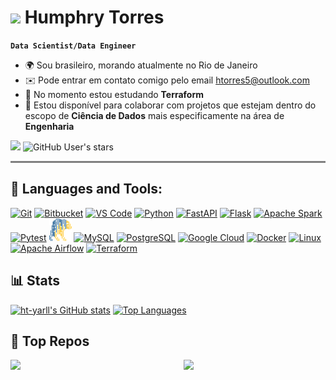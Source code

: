 # <img src="https://github.com/Tarikul-Islam-Anik/Animated-Fluent-Emojis/blob/master/Emojis/Smilies/Goblin.png?raw=true" width="35" /> **Humphry Torres**

**`Data Scientist/Data Engineer`**
*   🌍  Sou brasileiro, morando atualmente no Rio de Janeiro 
*   ✉️  Pode entrar em contato comigo pelo email [htorres5@outlook.com](mailto:htorres5@outlook.com)
*   🧠  No momento estou estudando **Terraform**
*   🤝  Estou disponível para colaborar com projetos que estejam dentro do escopo de **Ciência de Dados** mais especificamente na área de **Engenharia**

<div>
<img src="https://img.shields.io/github/followers/ht-yarll?logo=github&style=for-the-badge&color=0891b2&labelColor=000000" /></a>
<img alt="GitHub User's stars" src="https://img.shields.io/github/stars/ht-yarll?style=for-the-badge&logo=starship&logoColor=white&labelColor=000000&color=green">
</div>

<hr style="height: 3px; background-color: grey; border: none;" />

<h2> 🧬 Languages and Tools: </h2>
<p align="left">
<a href="https://git-scm.com/" target="_blank" rel="noreferrer"><img src="https://raw.githubusercontent.com/danielcranney/readme-generator/main/public/icons/skills/git-colored.svg" width="36" height="36" alt="Git" title="Git"/></a>
<a href="https://bitbucket.org/product" target="_blank" rel="noreferrer"><img src="https://cdn.jsdelivr.net/gh/devicons/devicon/icons/bitbucket/bitbucket-original.svg" width="36" height="36" alt="Bitbucket" title="Bitbucket"/></a>
<a href="https://code.visualstudio.com/" target="_blank" rel="noreferrer"><img src="https://raw.githubusercontent.com/danielcranney/readme-generator/main/public/icons/skills/visualstudiocode-colored.svg" width="36" height="36" alt="VS Code" title="VS Code"/></a>
<a href="https://www.python.org/" target="_blank" rel="noreferrer"><img src="https://raw.githubusercontent.com/danielcranney/readme-generator/main/public/icons/skills/python-colored.svg" width="36" height="36" alt="Python" title="Python"/></a>
<a href="https://fastapi.tiangolo.com/" target="_blank" rel="noreferrer"><img src="https://raw.githubusercontent.com/danielcranney/readme-generator/main/public/icons/skills/fastapi-colored.svg" width="36" height="36" alt="FastAPI" title="FastAPI"/></a>
<a href="https://flask.palletsprojects.com/" target="_blank" rel="noreferrer"><img src="https://raw.githubusercontent.com/danielcranney/readme-generator/main/public/icons/skills/flask-colored.svg" width="36" height="36" alt="Flask" title="Flask"/></a>
<a href="https://spark.apache.org/docs/latest/api/python/index.html" target="_blank" rel="noreferrer"><img src="https://cdn.jsdelivr.net/gh/devicons/devicon/icons/apachespark/apachespark-original.svg" width="36" height="36" alt="Apache Spark" title="PySpark"/></a>
<a href="https://docs.pytest.org/" target="_blank" rel="noreferrer"><img src="https://cdn.jsdelivr.net/gh/devicons/devicon/icons/pytest/pytest-original.svg" width="36" height="36" alt="Pytest" title="Pytest"/></a>
<a href="https://pola.rs" target="_blank" rel="noreferrer"><img src="https://raw.githubusercontent.com/pola-rs/polars-static/ce84036de7e939a82eb57c88056244c17f35fdba/web/polars-logo-python.svg" width="36" height="36" alt="Polars" title="Polars"/></a>
<a href="https://www.mysql.com/" target="_blank" rel="noreferrer"><img src="https://raw.githubusercontent.com/danielcranney/readme-generator/main/public/icons/skills/mysql-colored.svg" width="36" height="36" alt="MySQL" title="MySQL"/></a>
<a href="https://www.postgresql.org/" target="_blank" rel="noreferrer"><img src="https://raw.githubusercontent.com/danielcranney/readme-generator/main/public/icons/skills/postgresql-colored.svg" width="36" height="36" alt="PostgreSQL" title="PostgreSQL"/></a>
<a href="https://cloud.google.com/" target="_blank" rel="noreferrer"><img src="https://raw.githubusercontent.com/danielcranney/readme-generator/main/public/icons/skills/googlecloud-colored.svg" width="36" height="36" alt="Google Cloud" title="Google Cloud"/></a>
<a href="https://www.docker.com/" target="_blank" rel="noreferrer"><img src="https://raw.githubusercontent.com/danielcranney/readme-generator/main/public/icons/skills/docker-colored.svg" width="36" height="36" alt="Docker" title="Docker"/></a>
<a href="https://www.linux.org/" target="_blank" rel="noreferrer"><img src="https://raw.githubusercontent.com/danielcranney/readme-generator/main/public/icons/skills/linux-colored.svg" width="36" height="36" alt="Linux" title="Linux"/></a>
<a href="https://airflow.apache.org/" target="_blank" rel="noreferrer"><img src="https://cdn.jsdelivr.net/gh/devicons/devicon/icons/apacheairflow/apacheairflow-original.svg" width="36" height="36" alt="Apache Airflow" title="Apache Airflow"/></a>
<a href="https://developer.hashicorp.com/terraform" target="_blank" rel="noreferrer"><img src="https://cdn.jsdelivr.net/gh/devicons/devicon/icons/terraform/terraform-original.svg" width="36" height="36" alt="Terraform" title="Terraform"/></a>
</p>



## 📊 Stats
<p>
<a href="http://www.github.com/ht-yarll"><img src="https://github-readme-stats.vercel.app/api?username=ht-yarll&show_icons=true&hide=&count_private=true&title_color=a855f7&text_color=ffffff&icon_color=0891b2&bg_color=000000&hide_border=true&show_icons=true" alt="ht-yarll's GitHub stats" /></a>
<a href="https://github.com/ht-yarll" align="left"><img src="https://github-readme-stats.vercel.app/api/top-langs/?username=ht-yarll&langs_count=10&title_color=a855f7&text_color=ffffff&icon_color=0891b2&bg_color=000000&hide_border=true&locale=en&custom_title=Top%20%Languages" alt="Top Languages" /></a>
</p>

## 🏅 Top Repos
<div width="70%" align="center"><a href="https://github.com/ht-yarll/financial_data_scrapper" align="left"><img align="left" width="45%" src="https://github-readme-stats.vercel.app/api/pin/?username=ht-yarll&repo=financial_data_scrapper&title_color=a855f7&text_color=ffffff&icon_color=0891b2&bg_color=000000&hide_border=true&locale=en" /></a><a href="https://github.com/ht-yarll/poetry_reader" align="right"><img align="right" width="45%" src="https://github-readme-stats.vercel.app/api/pin/?username=ht-yarll&repo=poetry_reader&title_color=a855f7&text_color=ffffff&icon_color=0891b2&bg_color=000000&hide_border=true&locale=en" /></a></div><br /><br /><br /><br /><br /><br /><br />


